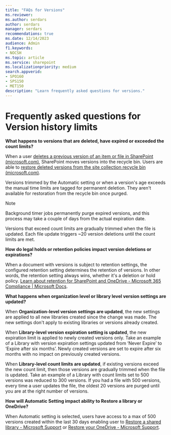 ```yaml
---
title: "FAQs for Versions"
ms.reviewer: 
ms.author: serdars
author: serdars
manager: serdars
recommendations: true
ms.date: 12/14/2023
audience: Admin
f1.keywords:
- NOCSH
ms.topic: article
ms.service: sharepoint
ms.localizationpriority: medium
search.appverid:
- SPO160
- SPS150
- MET150
description: "Learn frequently asked questions for versions."
---
```


# Frequently asked questions for Version history limits

**What happens to versions that are deleted, have expired or exceeded the count limits?**

When a user [deletes a previous version of an item or file in SharePoint (microsoft.com)](https://support.microsoft.com/en-us/office/delete-a-previous-version-of-an-item-or-file-in-sharepoint-45edfb0d-8b43-4f07-ac6a-ab4ac169d5aa#__bkmkrecycle), SharePoint moves versions into the recycle bin. Users are able to [restore deleted versions from the site collection recycle bin (microsoft.com)](https://support.microsoft.com/en-us/office/restore-deleted-items-from-the-site-collection-recycle-bin-5fa924ee-16d7-487b-9a0a-021b9062d14b).

Versions trimmed by the Automatic setting or when a version's age exceeds the manual time limits are tagged for permanent deletion. They aren't available for restoration from the recycle bin once purged.  

> [!NOTE]
> Background timer jobs permanently purge expired versions, and this process may take a couple of days from the actual expiration date.  

Versions that exceed count limits are gradually trimmed when the file is updated. Each file update triggers ~20 version deletions until the count limits are met.  

**How do legal holds or retention policies impact version deletions or expirations?**

When a document with versions is subject to retention settings, the configured retention setting determines the retention of versions. In other words, the retention setting always wins, whether it's a deletion or hold policy. [Learn about retention for SharePoint and OneDrive - Microsoft 365 Compliance | Microsoft Docs](/microsoft-365/compliance/retention-policies-sharepoint?view=o365-worldwide#how-retention-works-with-document-versions&preserve-view=true).

**What happens when organization level or library level version settings are updated?**

When **Organization-level version settings are updated**, the new settings are applied to all new libraries created since the change was made. The new settings don't apply to existing libraries or versions already created.

When **Library-level version expiration setting is updated**, the new expiration limit is applied to newly created versions only. Take an example of a Library with version expiration settings updated from ‘Never Expire’ to ‘Expire after six months’. Newly created versions are set to expire after six months with no impact on previously created versions.  

When **Library-level count limits are updated**, if existing versions exceed the new count limit, then those versions are gradually trimmed when the file is updated.  Take an example of a Library with count limits set to 500 versions was reduced to 300 versions. If you had a file with 500 versions, every time a user updates the file, the oldest 20 versions are purged until you are at the right number of versions.

**How will Automatic Setting impact ability to Restore a library or OneDrive?**

When Automatic setting is selected, users have access to a max of 500 versions created within the last 30 days enabling user to [Restore a shared library - Microsoft Support](https://support.microsoft.com/en-us/office/restore-a-shared-library) or [Restore your OneDrive - Microsoft Support](https://support.microsoft.com/en-us/office/restore-your-onedrive). 
